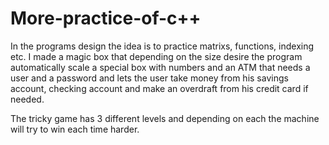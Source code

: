 # More-practice-of-c++
In the programs design the idea is to practice matrixs, functions, indexing etc. I made a magic box that depending on the size desire the program automatically scale a special box with numbers and an ATM that needs a user and a password and lets the user take money from his savings account, checking account and make an overdraft from his credit card if needed.

The tricky game has 3 different levels and depending on each the machine will try to win each time harder.
